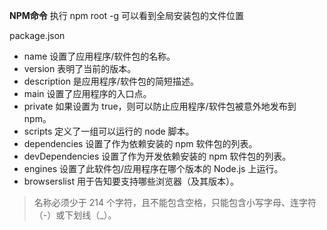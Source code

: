 **NPM命令**
执行 npm root -g 可以看到全局安装包的文件位置

package.json
- name 设置了应用程序/软件包的名称。
- version 表明了当前的版本。
- description 是应用程序/软件包的简短描述。
- main 设置了应用程序的入口点。
- private 如果设置为 true，则可以防止应用程序/软件包被意外地发布到 npm。
- scripts 定义了一组可以运行的 node 脚本。
- dependencies 设置了作为依赖安装的 npm 软件包的列表。
- devDependencies 设置了作为开发依赖安装的 npm 软件包的列表。
- engines 设置了此软件包/应用程序在哪个版本的 Node.js 上运行。
- browserslist 用于告知要支持哪些浏览器（及其版本）。

>名称必须少于 214 个字符，且不能包含空格，只能包含小写字母、连字符（-）或下划线（_）。

